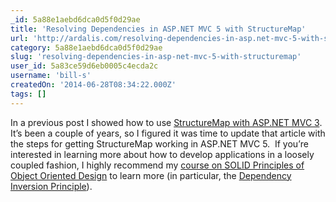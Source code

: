 ```yaml
---
_id: 5a88e1aebd6dca0d5f0d29ae
title: 'Resolving Dependencies in ASP.NET MVC 5 with StructureMap'
url: 'http://ardalis.com/resolving-dependencies-in-asp.net-mvc-5-with-structuremap'
category: 5a88e1aebd6dca0d5f0d29ae
slug: 'resolving-dependencies-in-asp-net-mvc-5-with-structuremap'
user_id: 5a83ce59d6eb0005c4ecda2c
username: 'bill-s'
createdOn: '2014-06-28T08:34:22.000Z'
tags: []
---
```


In a previous post I showed how to use <a href="http://ardalis.com/How-Do-I-Use-StructureMap-with-ASP.NET-MVC-3">StructureMap with ASP.NET MVC 3</a>.  It’s been a couple of years, so I figured it was time to update that article with the steps for getting StructureMap working in ASP.NET MVC 5.  If you’re interested in learning more about how to develop applications in a loosely coupled fashion, I highly recommend my <a href="http://www.pluralsight.com/training/Courses/TableOfContents/principles-oo-design">course on SOLID Principles of Object Oriented Design</a> to learn more (in particular, the <a href="http://deviq.com/dependency-inversion-principle">Dependency Inversion Principle</a>).
